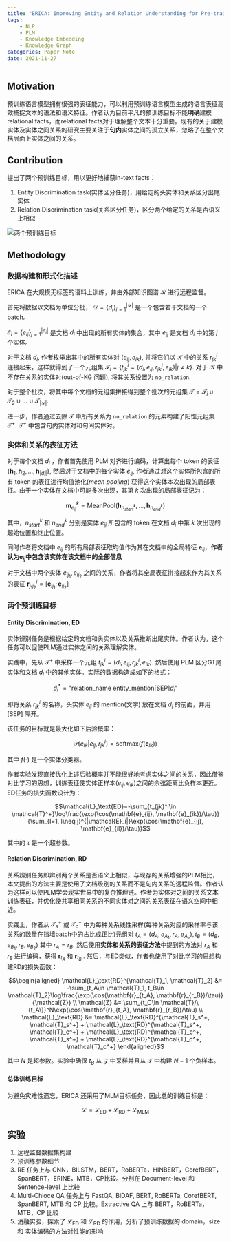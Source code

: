 ```yaml
---
title: "ERICA: Improving Entity and Relation Understanding for Pre-trained Language Models via Contrastive Learning"
tags:
    - NLP
    - PLM
    - Knowledge Embedding
    - Knowledge Graph
categories: Paper Note
date: 2021-11-27
---
```

## Motivation

预训练语言模型拥有很强的表征能力，可以利用预训练语言模型生成的语言表征高效捕捉文本的语法和语义特征。作者认为目前平凡的预训练目标不能**明确**建模relational facts，而relational facts对于理解整个文本十分重要。现有的关于建模实体及实体之间关系的研究主要关注于**句内**实体之间的孤立关系，忽略了在整个文档层面上实体之间的关系。

<!--more-->

## Contribution

提出了两个预训练目标，用以更好地捕获in-text facts：

1. Entity Discrimination task(实体区分任务)，用给定的头实体和关系区分出尾实体
2. Relation Discrimination task(关系区分任务)，区分两个给定的关系是否语义上相似

![两个预训练目标](ERICA/1.png)

## Methodology

### 数据构建和形式化描述

ERICA 在大规模无标签的语料上训练，并由外部知识图谱 $\mathcal{K}$ 进行远程监督。

首先将数据以文档为单位分批， $\mathcal{D} = \{d_i\}_{i=1}^{|\mathcal{D}|}$ 是一个包含若干文档的一个 batch。

$\mathcal{E}_i = \{e_{ij}\}_{j=1}^{|\mathcal{E}_i|}$ 是文档 $d_i$ 中出现的所有实体的集合，其中 $e_{ij}$ 是文档 $d_i$ 中的第 $j$ 个实体。

对于文档 $d_i$, 作者枚举出其中的所有实体对 $(e_{ij}, e_{ik})$, 并将它们以 $\mathcal{K}$ 中的关系 $r_{jk}^i$ 连接起来，这样就得到了一个元组集 $\mathcal{T}_i = \{t_{jk}^i=(d_i, e_{ij}, r_{jk}^i, e_{ik})|j\neq k\}$. 对于 $\mathcal{K}$ 中不存在关系的实体对(out-of-KG 问题), 将其关系设置为 `no_relation`. 

对于整个批次，将其中每个文档的元组集拼接得到整个批次的元组集 $\mathcal{T} = \mathcal{T}_i\cup\mathcal{T}_2\cup...\cup\mathcal{T}_{|\mathcal{D}|}$.

进一步，作者通过去除 $\mathcal{T}$ 中所有关系为 `no_relation` 的元素构建了阳性元组集 $\mathcal{T}^+$. $\mathcal{T}^+$ 中包含句内实体对和句间实体对。

### 实体和关系的表征方法

对于每个文档 $d_i$ ，作者首先使用 PLM 对齐进行编码，计算出每个 token 的表征 $\{\mathbf{h}_1, \mathbf{h}_2, ..., \mathbf{h}_{|d_i|}\}$, 然后对于文档中的每个实体 $e_{ij}$, 作者通过对这个实体所包含的所有 token 的表征进行均值池化(*mean pooling*) 获得这个实体本次出现的局部表征。由于一个实体在文档中可能多次出现，其第 $k$ 次出现的局部表征记为：

$$\mathbf{m}_{e_{ij}}^k = \text{MeanPool}(\mathbf{h}_{n_{start}^k}, ..., \mathbf{h}_{n_{end}^k})$$

其中，$n_{start}^k$ 和 $n_{end}^k$ 分别是实体 $e_{ij}$ 所包含的 token 在文档 $d_i$ 中第 $k$ 次出现的起始位置和终止位置。

同时作者将文档中 $e_{ij}$ 的所有局部表征取均值作为其在文档中的全局特征 $\mathbf{e}_{ij}$，**作者认为$\mathbf{e}_{ij}$中包含该实体在该文档中的全部信息**

对于文档中两个实体 $e_{ij_1}, e_{ij_2}$ 之间的关系，作者将其全局表征拼接起来作为其关系的表征 $\mathbf{r}_{j_1j_2}^i = [\mathbf{e}_{ij_1}; \mathbf{e}_{ij_2}]$

### 两个预训练目标

#### Entity Discrimination, ED

实体辨别任务是根据给定的文档和头实体以及关系推断出尾实体。作者认为，这个任务可以促使PLM通过实体之间的关系理解实体。

实践中，先从 $\mathcal{T}^+$ 中采样一个元组 $t_{jk}^{i} = (d_i, e_{ij}, r_{jk}^{i}, e_{ik})$. 然后使用 PLM 区分GT尾实体和文档 $d_i$ 中的其他实体。实际的数据构造成如下的格式：

$$d_i^*=\text{"relation\_name entity\_mention[SEP]}d_i\text{"}$$

即将关系 $r_{jk}^i$ 的名称，头实体 $e_{ij}$ 的 mention(文字) 放在文档 $d_i$ 的前面，并用 $\text{[SEP]}$ 隔开。

该任务的目标就是最大化如下后验概率：

$$\mathcal{P}(e_{ik}|e_{ij}, r_{jk}^i) = \text{softmax}(f(\mathbf{e}_{ik}))$$

其中 $f(\cdot)$ 是一个实体分类器。

作者实验发现直接优化上述后验概率并不能很好地考虑实体之间的关系，因此借鉴对比学习的思想，训练表征使实体正样本$(e_{ij}, e_{ik})$之间的余弦距离比负样本更近。ED任务的损失函数设计为：

$$\mathcal{L}_\text{ED}=-\sum_{t_{jk}^i\in \mathcal{T}^+}\log\frac{\exp(\cos(\mathbf{e}_{ij}, \mathbf{e}_{ik})/\tau)}{\sum_{l=1, l\neq j}^{|\mathcal{E}_i|}\exp(\cos(\mathbf{e}_{ij}, \mathbf{e}_{il})/\tau)}$$

其中的 $\tau$ 是一个超参数。

#### Relation Discrimination, RD

关系辨别任务即辨别两个关系是否语义上相似，与现存的关系增强的PLM相比，本文提出的方法主要是使用了文档级别的关系而不是句内关系的远程监督。作者认为这样可以使PLM学会现实世界中的复杂推理链。作者为实体对之间的关系文本训练表征，并优化使共享相同关系的不同实体对之间的关系表征在语义空间中相近。

实践上，作者从 $\mathcal{T}_s^+$ 或 $\mathcal{T}_c^+$ 中为每种关系线性采样(每种关系对应的采样率与该关系的数量在挡墙batch中的占比成正比)元组对 $t_A=(d_A, e_{A_1}, r_A, e_{A_e}), t_B=(d_B, e_{B_1}, r_B, e_{B_2})$ 其中 $r_A=r_B$. 然后使用**实体和关系的表征方法**中提到的方法对 $r_A$ 和 $r_B$ 进行编码，获得 $\mathbf{r}_{t_A}$ 和 $\mathbf{r}_{t_B}$ . 然后，与ED类似，作者也使用了对比学习的思想构建RD的损失函数：

$$\begin{aligned}
    \mathcal{L}_\text{RD}^{\mathcal{T}_1, \mathcal{T}_2} &= -\sum_{t_A\in \mathcal{T}_1, t_B\in \mathcal{T}_2}\log\frac{\exp(\cos(\mathbf{r}_{t_A}, \mathbf{r}_{r_B})/\tau)}{\mathcal{Z}} \\
    \mathcal{Z} &= \sum_{t_C\in \mathcal{T}/\{t_A\}}^N\exp(\cos(\mathbf{r}_{t_A}, \mathbf{r}_{r_B})/\tau) \\
    \mathcal{L}_\text{RD} &= \mathcal{L}_\text{RD}^{\mathcal{T}_s^+, \mathcal{T}_s^+} + \mathcal{L}_\text{RD}^{\mathcal{T}_s^+, \mathcal{T}_c^+} + \mathcal{L}_\text{RD}^{\mathcal{T}_c^+, \mathcal{T}_s^+} + \mathcal{L}_\text{RD}^{\mathcal{T}_c^+, \mathcal{T}_c^+}
\end{aligned}$$

其中 $N$ 是超参数。实验中确保 $t_B$ 从 $\mathcal{Z}$ 中采样并且从 $\mathcal{T}$ 中构建 $N-1$ 个负样本。

#### 总体训练目标

为避免灾难性遗忘，ERICA 还采用了MLM目标任务，因此总的训练目标是：

$$\mathcal{L} = \mathcal{L}_\text{ED} + \mathcal{L}_\text{RD} + \mathcal{L}_\text{MLM}$$

## 实验

1. 远程监督数据集构建
2. 预训练参数细节
3. RE 任务上与 CNN，BILSTM，BERT，RoBERTa，HINBERT，CorefBERT，SpanBERT，ERINE，MTB，CP比较。分别在 Document-level 和 Sentence-level 上比较
4. Multi-Chioce QA 任务上与 FastQA, BiDAF, BERT, RoBERTa, CorefBERT, SpanBERT, MTB 和 CP 比较。Extractive QA 上与 BERT，RoBERTa，MTB，CP 比较
5. 消融实验，探索了 $\mathcal{L}_\text{ED}$ 和 $\mathcal{L}_\text{RD}$ 的作用，分析了预训练数据的 domain，size 和 实体编码的方法对性能的影响